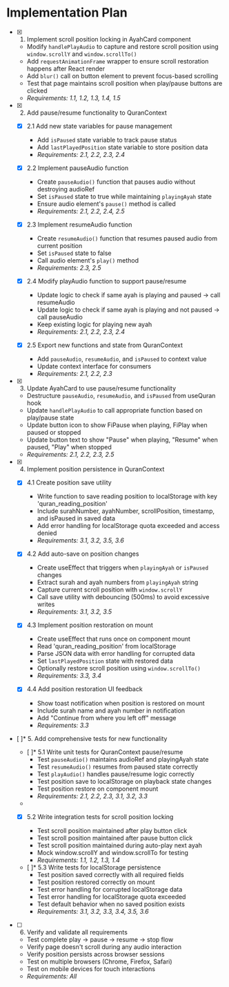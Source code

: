 # Implementation Plan

- [x] 1. Implement scroll position locking in AyahCard component





  - Modify `handlePlayAudio` to capture and restore scroll position using `window.scrollY` and `window.scrollTo()`
  - Add `requestAnimationFrame` wrapper to ensure scroll restoration happens after React render
  - Add `blur()` call on button element to prevent focus-based scrolling
  - Test that page maintains scroll position when play/pause buttons are clicked
  - _Requirements: 1.1, 1.2, 1.3, 1.4, 1.5_

- [x] 2. Add pause/resume functionality to QuranContext






  - [x] 2.1 Add new state variables for pause management

    - Add `isPaused` state variable to track pause status
    - Add `lastPlayedPosition` state variable to store position data
    - _Requirements: 2.1, 2.2, 2.3, 2.4_
  

  - [x] 2.2 Implement pauseAudio function

    - Create `pauseAudio()` function that pauses audio without destroying audioRef
    - Set `isPaused` state to true while maintaining `playingAyah` state
    - Ensure audio element's `pause()` method is called
    - _Requirements: 2.1, 2.2, 2.4, 2.5_
  
  - [x] 2.3 Implement resumeAudio function

    - Create `resumeAudio()` function that resumes paused audio from current position
    - Set `isPaused` state to false
    - Call audio element's `play()` method
    - _Requirements: 2.3, 2.5_
  
  - [x] 2.4 Modify playAudio function to support pause/resume

    - Update logic to check if same ayah is playing and paused → call resumeAudio
    - Update logic to check if same ayah is playing and not paused → call pauseAudio
    - Keep existing logic for playing new ayah
    - _Requirements: 2.1, 2.2, 2.3, 2.4_
  
  - [x] 2.5 Export new functions and state from QuranContext


    - Add `pauseAudio`, `resumeAudio`, and `isPaused` to context value
    - Update context interface for consumers
    - _Requirements: 2.1, 2.2, 2.3_

- [x] 3. Update AyahCard to use pause/resume functionality





  - Destructure `pauseAudio`, `resumeAudio`, and `isPaused` from useQuran hook
  - Update `handlePlayAudio` to call appropriate function based on play/pause state
  - Update button icon to show FiPause when playing, FiPlay when paused or stopped
  - Update button text to show "Pause" when playing, "Resume" when paused, "Play" when stopped
  - _Requirements: 2.1, 2.2, 2.3, 2.5_

- [x] 4. Implement position persistence in QuranContext





  - [x] 4.1 Create position save utility


    - Write function to save reading position to localStorage with key 'quran_reading_position'
    - Include surahNumber, ayahNumber, scrollPosition, timestamp, and isPaused in saved data
    - Add error handling for localStorage quota exceeded and access denied
    - _Requirements: 3.1, 3.2, 3.5, 3.6_
  
  - [x] 4.2 Add auto-save on position changes


    - Create useEffect that triggers when `playingAyah` or `isPaused` changes
    - Extract surah and ayah numbers from `playingAyah` string
    - Capture current scroll position with `window.scrollY`
    - Call save utility with debouncing (500ms) to avoid excessive writes
    - _Requirements: 3.1, 3.2, 3.5_
  
  - [x] 4.3 Implement position restoration on mount


    - Create useEffect that runs once on component mount
    - Read 'quran_reading_position' from localStorage
    - Parse JSON data with error handling for corrupted data
    - Set `lastPlayedPosition` state with restored data
    - Optionally restore scroll position using `window.scrollTo()`
    - _Requirements: 3.3, 3.4_
  
  - [x] 4.4 Add position restoration UI feedback


    - Show toast notification when position is restored on mount
    - Include surah name and ayah number in notification
    - Add "Continue from where you left off" message
    - _Requirements: 3.3_

- [ ]* 5. Add comprehensive tests for new functionality
  - [ ]* 5.1 Write unit tests for QuranContext pause/resume
    - Test `pauseAudio()` maintains audioRef and playingAyah state
    - Test `resumeAudio()` resumes from paused state correctly
    - Test `playAudio()` handles pause/resume logic correctly
    - Test position save to localStorage on playback state changes
    - Test position restore on component mount
    - _Requirements: 2.1, 2.2, 2.3, 3.1, 3.2, 3.3_
  -

  - [x] 5.2 Write integration tests for scroll position locking






    - Test scroll position maintained after play button click
    - Test scroll position maintained after pause button click
    - Test scroll position maintained during auto-play next ayah
    - Mock window.scrollY and window.scrollTo for testing
    - _Requirements: 1.1, 1.2, 1.3, 1.4_
  
  - [ ]* 5.3 Write tests for localStorage persistence
    - Test position saved correctly with all required fields
    - Test position restored correctly on mount
    - Test error handling for corrupted localStorage data
    - Test error handling for localStorage quota exceeded
    - Test default behavior when no saved position exists
    - _Requirements: 3.1, 3.2, 3.3, 3.4, 3.5, 3.6_

- [ ] 6. Verify and validate all requirements
  - Test complete play → pause → resume → stop flow
  - Verify page doesn't scroll during any audio interaction
  - Verify position persists across browser sessions
  - Test on multiple browsers (Chrome, Firefox, Safari)
  - Test on mobile devices for touch interactions
  - _Requirements: All_
